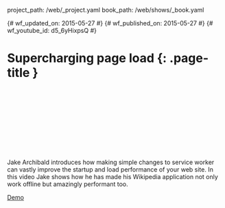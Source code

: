 project_path: /web/_project.yaml
book_path: /web/shows/_book.yaml

{# wf_updated_on: 2015-05-27 #}
{# wf_published_on: 2015-05-27 #}
{# wf_youtube_id: d5_6yHixpsQ #}

# Supercharging page load {: .page-title }


<div class="video-wrapper">
  <iframe class="devsite-embedded-youtube-video" data-video-id="d5_6yHixpsQ"
          data-autohide="1" data-showinfo="0" frameborder="0" allowfullscreen>
  </iframe>
</div>

Jake Archibald introduces how making simple changes to service worker can vastly improve 
the startup and load performance of your web site.  In this video Jake shows how he has 
made his Wikipedia application not only work offline but amazingly performant too. 

[Demo](https://wiki-offline.jakearchibald.com)
